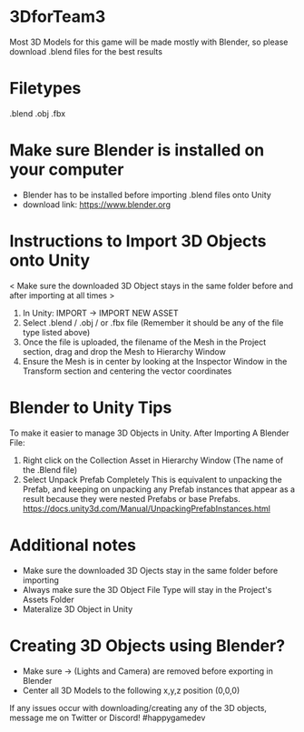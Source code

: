# 3DforTeam3
Most 3D Models for this game will be made mostly with Blender, so please download .blend files for the best results

# Filetypes
.blend
.obj
.fbx


# Make sure Blender is installed on your computer
* Blender has to be installed before importing .blend files onto Unity
* download link: https://www.blender.org


# Instructions to Import 3D Objects onto Unity
< Make sure the downloaded 3D Object stays in the same folder before and after importing at all times >

1) In Unity: IMPORT -> IMPORT NEW ASSET
2) Select .blend / .obj / or .fbx file (Remember it should be any of the file type listed above)
3) Once the file is uploaded, the filename of the Mesh in the Project section, drag and drop the Mesh to Hierarchy Window
4) Ensure the Mesh is in center by looking at the Inspector Window in the Transform section and centering the vector coordinates


# Blender to Unity Tips
To make it easier to manage 3D Objects in Unity. After Importing A Blender File:
1) Right click on the Collection Asset in Hierarchy Window (The name of the .Blend file)
2) Select Unpack Prefab Completely
This is equivalent to unpacking the Prefab, and keeping on unpacking any Prefab instances that appear as a result because they were nested Prefabs or base Prefabs.
https://docs.unity3d.com/Manual/UnpackingPrefabInstances.html


# Additional notes
* Make sure the downloaded 3D Ojects stay in the same folder before importing
* Always make sure the 3D Object File Type will stay in the Project's Assets Folder
* Materalize 3D Object in Unity


# Creating 3D Objects using Blender?
* Make sure -> (Lights and Camera) are removed before exporting in Blender
* Center all 3D Models to the following x,y,z position (0,0,0)

If any issues occur with downloading/creating any of the 3D objects, message me on Twitter or Discord!
#happygamedev
